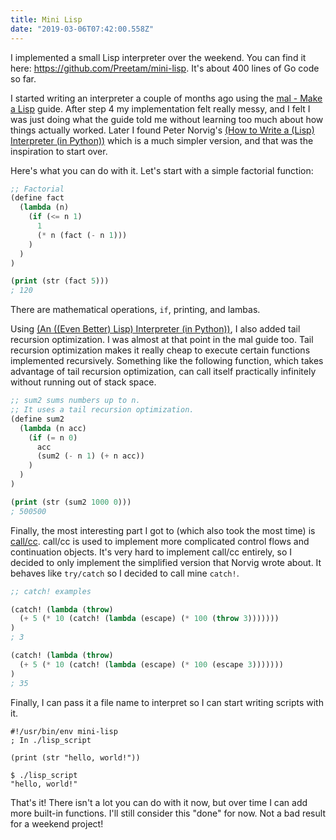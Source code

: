 ```yaml
---
title: Mini Lisp
date: "2019-03-06T07:42:00.558Z"
---
```


I implemented a small Lisp interpreter over the weekend. You can find it here:
https://github.com/Preetam/mini-lisp. It's about 400 lines of Go code so far.

I started writing an interpreter a couple of months ago using the [mal - Make a
Lisp](https://github.com/kanaka/mal/) guide. After step 4 my implementation felt
really messy, and I felt I was just doing what the guide told me without learning
too much about how things actually worked. Later I found Peter Norvig's
[(How to Write a (Lisp) Interpreter (in Python))](http://norvig.com/lispy.html)
which is a much simpler version, and that was the inspiration to start over.

Here's what you can do with it. Let's start with a simple factorial function:

```lisp
;; Factorial
(define fact
  (lambda (n)
    (if (<= n 1)
      1
      (* n (fact (- n 1)))
    )
  )
)

(print (str (fact 5)))
; 120
```

There are mathematical operations, `if`, printing, and lambas.

Using [(An ((Even Better) Lisp) Interpreter (in Python))](http://norvig.com/lispy2.html),
I also added tail recursion optimization. I was almost at that point in the mal guide too.
Tail recursion optimization makes it really cheap to execute certain functions implemented
recursively. Something like the following function, which takes advantage of tail recursion
optimization, can call itself practically infinitely without running out of stack space.

```lisp
;; sum2 sums numbers up to n.
;; It uses a tail recursion optimization.
(define sum2
  (lambda (n acc)
    (if (= n 0)
      acc
      (sum2 (- n 1) (+ n acc))
    )
  )
)

(print (str (sum2 1000 0)))
; 500500
```

Finally, the most interesting part I got to (which also took the most time) is
[call/cc](https://en.wikipedia.org/wiki/Call-with-current-continuation). call/cc
is used to implement more complicated control flows and continuation objects.
It's very hard to implement call/cc entirely, so I decided to only implement the
simplified version that Norvig wrote about. It behaves like `try/catch` so I
decided to call mine `catch!`.

```lisp
;; catch! examples

(catch! (lambda (throw)
  (+ 5 (* 10 (catch! (lambda (escape) (* 100 (throw 3)))))))
)
; 3

(catch! (lambda (throw)
  (+ 5 (* 10 (catch! (lambda (escape) (* 100 (escape 3)))))))
)
; 35
```

Finally, I can pass it a file name to interpret so I can start writing
scripts with it.

```
#!/usr/bin/env mini-lisp
; In ./lisp_script

(print (str "hello, world!"))
```

```
$ ./lisp_script
"hello, world!"
```

That's it! There isn't a lot you can do with it now, but over time I can add more
built-in functions. I'll still consider this "done" for now. Not a bad result for
a weekend project!
